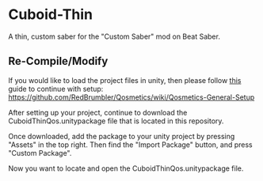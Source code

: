 # Cuboid-Thin
A thin, custom saber for the "Custom Saber" mod on Beat Saber.

## Re-Compile/Modify
If you would like to load the project files in unity, then please follow [this](https://github.com/RedBrumbler/Qosmetics/wiki/Qosmetics-General-Setup) guide to continue with setup: https://github.com/RedBrumbler/Qosmetics/wiki/Qosmetics-General-Setup

After setting up your project, continue to download the CuboidThinQos.unitypackage file that is located in this repository.

Once downloaded, add the package to your unity project by pressing "Assets" in the top right.
Then find the "Import Package" button, and press "Custom Package".

Now you want to locate and open the CuboidThinQos.unitypackage file.
